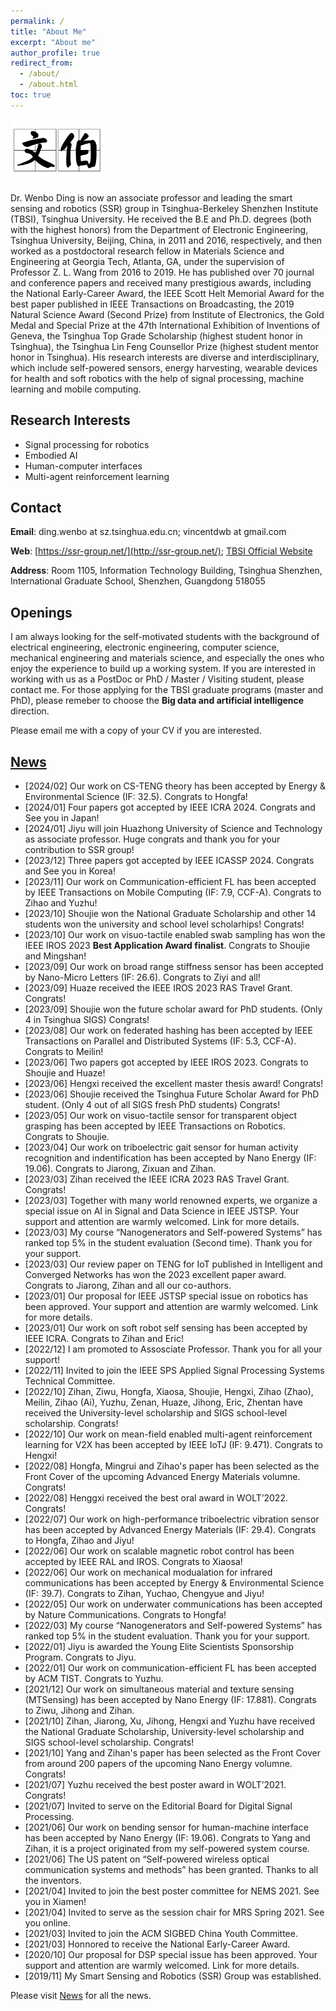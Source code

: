 ```yaml
---
permalink: /
title: "About Me"
excerpt: "About me"
author_profile: true
redirect_from:
  - /about/
  - /about.html
toc: true
---
```

 <img src="../images\wenbo.jpg" width = "150" height = "100" alt="name"/>

Dr. Wenbo Ding is now an associate professor and leading the smart sensing and robotics (SSR) group in Tsinghua-Berkeley Shenzhen Institute (TBSI), Tsinghua University. He received the B.E and Ph.D. degrees (both with the highest honors) from the Department of Electronic Engineering, Tsinghua University, Beijing, China, in 2011 and 2016, respectively, and then worked as a postdoctoral research fellow in Materials Science and Engineering at Georgia Tech, Atlanta, GA, under the supervision of Professor Z. L. Wang from 2016 to 2019. He has published over 70 journal and conference papers and received many prestigious awards, including the National Early-Career Award, the IEEE Scott Helt Memorial Award for the best paper published in IEEE Transactions on Broadcasting, the 2019 Natural Science Award (Second Prize) from Institute of Electronics, the Gold Medal and Special Prize at the 47th International Exhibition of Inventions of Geneva, the Tsinghua Top Grade Scholarship (highest student honor in Tsinghua), the Tsinghua Lin Feng Counsellor Prize (highest student mentor honor in Tsinghua). His research interests are diverse and interdisciplinary, which include self-powered sensors, energy harvesting, wearable devices for health and soft robotics with the help of signal processing, machine learning and mobile computing.

## Research Interests
* Signal processing for robotics
* Embodied AI
* Human-computer interfaces
* Multi-agent reinforcement learning

<!-- We conduct the interdisciplinary research in the emerging field of robotics, machine learning and human-machine interfaces. My goal is to touch and break the boundary between materials, devices, circuits, systems and algorithms.  -->

## Contact
**Email**:  ding.wenbo at sz.tsinghua.edu.cn;   vincentdwb at gmail.com

**Web**: [https://ssr-group.net/](http://ssr-group.net/); [TBSI Official Website](https://www.tbsi.edu.cn/dwb/main.htm)

**Address**: Room 1105, Information Technology Building, Tsinghua Shenzhen, International Graduate School, Shenzhen, Guangdong 518055

## Openings
I am always looking for the self-motivated students with the background of electrical engineering, electronic engineering, computer science, mechanical engineering and materials science, and especially the ones who enjoy the experience to build up a working system. If you are interested in working with us as a PostDoc or PhD / Master / Visiting student, please contact me. For those applying for the TBSI graduate programs (master and PhD), please remeber to choose the **Big data and artificial intelligence** direction.

Please email me with a copy of your CV if you are interested. 
<!-- Visit [Opportunities](/opportunities/) for all the opportunities. -->

## [News](/news/)
* [2024/02] Our work on CS-TENG theory has been accepted by Energy & Environmental Science (IF: 32.5). Congrats to Hongfa!
* [2024/01] Four papers got accepted by IEEE ICRA 2024. Congrats and See you in Japan!
* [2024/01] Jiyu will join Huazhong University of Science and Technology as associate professor. Huge congrats and thank you for your contribution to SSR group!
* [2023/12] Three papers got accepted by IEEE ICASSP 2024. Congrats and See you in Korea!
* [2023/11] Our work on Communication-efficient FL has been accepted by IEEE Transactions on Mobile Computing (IF: 7.9, CCF-A). Congrats to Zihao and Yuzhu!
* [2023/10] Shoujie won the National Graduate Scholarship and other 14 students won the university and school level scholarhips! Congrats!
* [2023/10] Our work on visuo-tactile enabled swab sampling has won the IEEE IROS 2023 **Best Application Award finalist**. Congrats to Shoujie and Mingshan!
* [2023/09] Our work on broad range stiffness sensor has been accepted by Nano-Micro Letters (IF: 26.6). Congrats to Ziyi and all!
* [2023/09] Huaze received the IEEE IROS 2023 RAS Travel Grant. Congrats!
* [2023/09] Shoujie won the future scholar award for PhD students. (Only 4 in Tsinghua SIGS) Congrats!
* [2023/08] Our work on federated hashing has been accepted by IEEE Transactions on Parallel and Distributed Systems (IF: 5.3, CCF-A). Congrats to Meilin!
* [2023/06] Two papers got accepted by IEEE IROS 2023. Congrats to Shoujie and Huaze!
* [2023/06] Hengxi received the excellent master thesis award! Congrats!
* [2023/06] Shoujie received the Tsinghua Future Scholar Award for PhD student. (Only 4 out of all SIGS fresh PhD students) Congrats!
* [2023/05] Our work on visuo-tactile sensor for transparent object grasping has been accepted by IEEE Transactions on Robotics. Congrats to Shoujie.
* [2023/04] Our work on triboelectric gait sensor for human activity recognition and indentification has been accepted by Nano Energy (IF: 19.06). Congrats to Jiarong, Zixuan and Zihan.
* [2023/03] Zihan received the IEEE ICRA 2023 RAS Travel Grant. Congrats!
* [2023/03] Together with many world renowned experts, we organize a special issue on AI in Signal and Data Science in IEEE JSTSP. Your support and attention are warmly welcomed. Link for more details.
* [2023/03] My course “Nanogenerators and Self-powered Systems” has ranked top 5% in the student evaluation (Second time). Thank you for your support.
* [2023/03] Our review paper on TENG for IoT published in Intelligent and Converged Networks has won the 2023 excellent paper award. Congrats to Jiarong, Zihan and all our co-authors.
* [2023/01] Our proposal for IEEE JSTSP special issue on robotics has been approved. Your support and attention are warmly welcomed. Link for more details.
* [2023/01] Our work on soft robot self sensing has been accepted by IEEE ICRA. Congrats to Zihan and Eric!
* [2022/12] I am promoted to Assosciate Professor. Thank you for all your support!
* [2022/11] Invited to join the IEEE SPS Applied Signal Processing Systems Technical Committee.
* [2022/10] Zihan, Ziwu, Hongfa, Xiaosa, Shoujie, Hengxi, Zihao (Zhao), Meilin, Zihao (Ai), Yuzhu, Zenan, Huaze, Jihong, Eric, Zhentan have received the University-level scholarship and SIGS school-level scholarship. Congrats!
* [2022/10] Our work on mean-field enabled multi-agent reinforcement learning for V2X has been accepted by IEEE IoTJ (IF: 9.471). Congrats to Hengxi!
* [2022/08] Hongfa, Mingrui and Zihao's paper has been selected as the Front Cover of the upcoming Advanced Energy Materials volumne. Congrats!
* [2022/08] Henggxi received the best oral award in WOLT’2022. Congrats!
* [2022/07] Our work on high-performance triboelectric vibration sensor has been accepted by Advanced Energy Materials (IF: 29.4). Congrats to Hongfa, Zihao and Jiyu!
* [2022/06] Our work on scalable magnetic robot control has been accepted by IEEE RAL and IROS. Congrats to Xiaosa!
* [2022/06] Our work on mechanical modualation for infrared communications has been accepted by Energy & Environmental Science (IF: 39.7). Congrats to Zihan, Yuchao, Chengyue and Jiyu!
* [2022/05] Our work on underwater communications has been accepted by Nature Communications. Congrats to Hongfa!
* [2022/03] My course “Nanogenerators and Self-powered Systems” has ranked top 5% in the student evaluation. Thank you for your support.
* [2022/01] Jiyu is awarded the Young Elite Scientists Sponsorship Program. Congrats to Jiyu.
* [2022/01] Our work on communication-efficient FL has been accepted by ACM TIST. Congrats to Yuzhu.
* [2021/12] Our work on simultaneous material and texture sensing (MTSensing) has been accepted by Nano Energy (IF: 17.881). Congrats to Ziwu, Jihong and Zihan.
* [2021/10] Zihan, Jiarong, Xu, Jihong, Hengxi and Yuzhu have received the National Graduate Scholarship, University-level scholarship and SIGS school-level scholarship. Congrats!
* [2021/10] Yang and Zihan's paper has been selected as the Front Cover from around 200 papers of the upcoming Nano Energy volumne. Congrats!
* [2021/07] Yuzhu received the best poster award in WOLT’2021. Congrats!
* [2021/07] Invited to serve on the Editorial Board for Digital Signal Processing.
* [2021/06] Our work on bending sensor for human-machine interface has been accepted by Nano Energy (IF: 19.06). Congrats to Yang and Zihan, it is a project originated from my self-powered system course.
* [2021/06] The US patent on “Self-powered wireless optical communication systems and methods” has been granted. Thanks to all the inventors.
* [2021/04] Invited to join the best poster committee for NEMS 2021. See you in Xiamen!
* [2021/04] Invited to serve as the session chair for MRS Spring 2021. See you online.
* [2021/03] Invited to join the ACM SIGBED China Youth Committee.
* [2021/03] Honnored to receive the National Early-Career Award.
* [2020/10] Our proposal for DSP special issue has been approved. Your support and attention are warmly welcomed. Link for more details.
* [2019/11] My Smart Sensing and Robotics (SSR) Group was established.

Please visit [News](/news/) for all the news.

